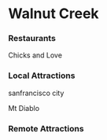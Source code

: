 # Walnut Creek 

### Restaurants

Chicks and Love

### Local Attractions

sanfrancisco city

Mt Diablo
 
### Remote Attractions
